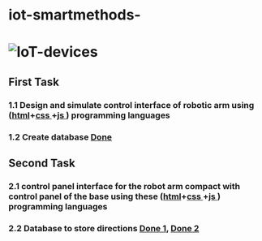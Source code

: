 # iot-smartmethods- 
# ![IoT-devices](https://user-images.githubusercontent.com/74243095/130327934-0b42a95a-781d-46ce-b98c-0f2ed0d7a921.jpg)


## First Task 
### 1.1  Design and simulate control interface of robotic arm using ([html]()+[css ]()+[js ]()) programming languages 
### 1.2 Create database [Done ]()


## Second Task 
### 2.1  control panel interface for the robot arm compact with control panel of the base using these ([html]()+[css ]()+[js ]()) programming languages 
### 2.2 Database to store directions [Done 1](), [Done 2]()
